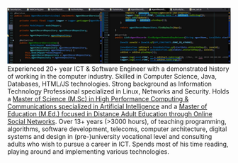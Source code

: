 
![main-image](/img/1652856569697.jpeg)
Experienced 20+ year ICT & Software Engineer with a demonstrated history of working in the computer industry. Skilled in Computer Science, Java, Databases, HTML/JS technologies. Strong background as Information Technology Professional specialized in Linux, Networks and Security. Holds a [Master of Science (M.Sc) in High Performance Computing & Communications specialized in Artificial Intelligence](https://ee.auth.gr/) and a [Master of Education (M.Ed.) focused in Distance Adult Education through Online Social Networks](https://www.eap.gr). Over 13+ years (>3000 hours), of teaching programming, algorithms, software development, telecoms, computer architecture, digital systems and design in (pre-)university vocational level and consulting adults who wish to pursue a career in ICT. Spends most of his time reading, playing around and implementing various technologies.

